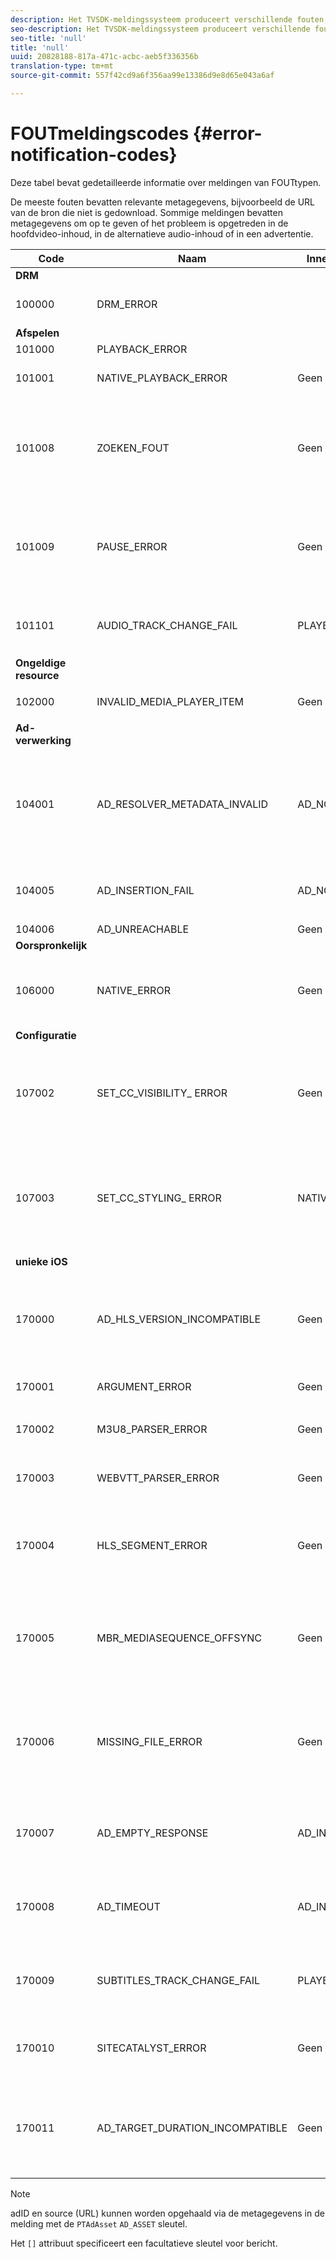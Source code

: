 ```yaml
---
description: Het TVSDK-meldingssysteem produceert verschillende fouten, waarschuwingen en informatieve kennisgevingen die diagnostische metagegevens bieden.
seo-description: Het TVSDK-meldingssysteem produceert verschillende fouten, waarschuwingen en informatieve kennisgevingen die diagnostische metagegevens bieden.
seo-title: 'null'
title: 'null'
uuid: 20828188-817a-471c-acbc-aeb5f336356b
translation-type: tm+mt
source-git-commit: 557f42cd9a6f356aa99e13386d9e8d65e043a6af

---
```



# FOUTmeldingscodes {#error-notification-codes}

Deze tabel bevat gedetailleerde informatie over meldingen van FOUTtypen.

De meeste fouten bevatten relevante metagegevens, bijvoorbeeld de URL van de bron die niet is gedownload. Sommige meldingen bevatten metagegevens om op te geven of het probleem is opgetreden in de hoofdvideo-inhoud, in de alternatieve audio-inhoud of in een advertentie.

<table frame="all" colsep="1" rowsep="1" id="table_8B61210A406A45ACBE37FC29729DDE22"> 
 <thead> 
  <tr rowsep="1"> 
   <th colname="1" class="entry"><b>Code</b></th> 
   <th colname="2" class="entry"><b>Naam</b></th> 
   <th colname="3" class="entry"><b>InnerNotification</b></th> 
   <th colname="4" class="entry"><b>Metagegevenstoetsen</b></th> 
   <th colname="5" class="entry"><b>Opmerkingen</b></th> 
  </tr> 
 </thead>
 <tbody> 
  <tr rowsep="1"> 
   <td colname="1"><b>DRM</b> </td> 
   <td colname="2"> </td> 
   <td colname="3"> </td> 
   <td colname="4"> </td> 
   <td colname="5"> </td> 
  </tr> 
  <tr rowsep="1"> 
   <td colname="1"><span class="codeph"> 100000 </span> </td> 
   <td colname="2"><span class="codeph"> DRM_ERROR </span> </td> 
   <td colname="3"> </td> 
   <td colname="4"><span class="codeph"> MAJOR_DRM_CODE </span><span class="codeph"> MINOR_DRM_CODE </span><span class="codeph"> -BESCHRIJVING </span> </td> 
   <td colname="5"></td> 
  </tr> 
  <tr rowsep="1"> 
   <td colname="1"><b>Afspelen</b> </td> 
   <td colname="2"> </td> 
   <td colname="3"> </td> 
   <td colname="4"> </td> 
   <td colname="5"> </td> 
  </tr> 
  <tr rowsep="1"> 
   <td colname="1"><span class="codeph"> 101000 </span> </td> 
   <td colname="2"><span class="codeph"> PLAYBACK_ERROR </span> </td> 
   <td colname="3"></td> 
   <td colname="4"></td> 
   <td colname="5"> </td> 
  </tr> 
  <tr rowsep="1"> 
   <td colname="1"><span class="codeph"> 101001 </span> </td> 
   <td colname="2"><span class="codeph"> NATIVE_PLAYBACK_ERROR </span> </td> 
   <td colname="3"> Geen </td> 
   <td colname="4"><span class="codeph"> DESCRIPTION </span><span class="codeph"> INTERNAL_ERROR </span><span class="codeph"> -URL </span> </td> 
   <td colname="5"> </td> 
  </tr> 
  <tr rowsep="1"> 
   <td colname="1"><span class="codeph"> 101008 </span> </td> 
   <td colname="2"><span class="codeph"> ZOEKEN_FOUT </span> </td> 
   <td colname="3"> Geen </td> 
   <td colname="4"><span class="codeph"> BESCHRIJVING</span> </td> 
   <td colname="5"> <p>Er is een fout opgetreden tijdens het uitvoeren van een zoekbewerking. </p> </td> 
  </tr> 
  <tr rowsep="1"> 
   <td colname="1"><span class="codeph"> 101009 </span> </td> 
   <td colname="2"><span class="codeph"> PAUSE_ERROR </span> </td> 
   <td colname="3"> Geen </td> 
   <td colname="4"> <p>Geen </p> </td> 
   <td colname="5"> <p>Er is een fout opgetreden tijdens het uitvoeren van een pauzebewerking. </p> </td> 
  </tr> 
  <tr rowsep="1"> 
   <td colname="1"><span class="codeph"> 101101 </span> </td> 
   <td colname="2"><span class="codeph"> AUDIO_TRACK_CHANGE_FAIL </span> </td> 
   <td colname="3"><span class="codeph"> PLAYER_NOT_READY </span> </td> 
   <td colname="4"> Geen </td> 
   <td colname="5"> <p>  </p> <p>  </p>
    <!-- workaround for PDF having too much negative kerning in column 2 --> </td> 
  </tr> 
  <tr rowsep="1"> 
   <td colname="1"><b>Ongeldige resource</b> </td> 
   <td colname="2"> </td> 
   <td colname="3"> </td> 
   <td colname="4"> </td> 
   <td colname="5"> </td> 
  </tr> 
  <tr rowsep="1"> 
   <td colname="1"><span class="codeph"> 102000 </span> </td> 
   <td colname="2"><span class="codeph"> INVALID_MEDIA_PLAYER_ITEM </span> </td> 
   <td colname="3"> <p>Geen </p> </td> 
   <td colname="4"> Geen </td> 
   <td colname="5"> </td> 
  </tr> 
  <tr rowsep="1"> 
   <td colname="1"><b>Ad-verwerking</b> </td> 
   <td colname="2"> </td> 
   <td colname="3"> </td> 
   <td colname="4"> </td> 
   <td colname="5"> </td> 
  </tr> 
  <tr rowsep="1"> 
   <td colname="1"><span class="codeph"> 104001 </span> </td> 
   <td colname="2"><span class="codeph"> AD_RESOLVER_METADATA_INVALID </span> </td> 
   <td colname="3"> <span class="codeph"> AD_NOT_INSERTED</span> </td> 
   <td colname="4"> <p>Geen </p> </td> 
   <td colname="5"> <p>Oplossen van toevoegen is mislukt vanwege ongeldige indeling voor ad-metagegevens. </p> </td> 
  </tr> 
  <tr rowsep="1"> 
   <td colname="1"><span class="codeph"> 104005 </span> </td> 
   <td colname="2"><span class="codeph"> AD_INSERTION_FAIL </span> </td> 
   <td colname="3"> <span class="codeph"> AD_NOT_INSERTED </span> </td> 
   <td colname="4"> <p>Geen </p> </td> 
   <td colname="5"> <p>Oplossingsfase van advertentie is mislukt. </p> </td> 
  </tr> 
  <tr rowsep="1"> 
   <td colname="1"><span class="codeph"> 104006 </span> </td> 
   <td colname="2"><span class="codeph"> AD_UNREACHABLE </span> </td> 
   <td colname="3"> Geen </td> 
   <td colname="4"> Geen </td> 
   <td colname="5"> </td> 
  </tr> 
  <tr rowsep="1"> 
   <td colname="1"><b>Oorspronkelijk</b> </td> 
   <td colname="2"> </td> 
   <td colname="3"> </td> 
   <td colname="4"> </td> 
   <td colname="5"> </td> 
  </tr> 
  <tr rowsep="1"> 
   <td colname="1"><span class="codeph"> 106000 </span> </td> 
   <td colname="2"><span class="codeph"> NATIVE_ERROR </span> </td> 
   <td colname="3"> Geen </td> 
   <td colname="4"> <span class="codeph"> INTERNAL_ERROR </span> </td> 
   <td colname="5"> <p>Er is een iOS-fout op laag niveau opgetreden. </p> </td> 
  </tr> 
  <tr rowsep="1"> 
   <td colname="1"><b>Configuratie</b> </td> 
   <td colname="2"> </td> 
   <td colname="3"> </td> 
   <td colname="4"> </td> 
   <td colname="5"> </td> 
  </tr> 
  <tr rowsep="1"> 
   <td colname="1"><span class="codeph"> 107002 </span> </td> 
   <td colname="2"><span class="codeph"> SET_CC_VISIBILITY_ ERROR </span> </td> 
   <td colname="3"> Geen </td> 
   <td colname="4"> <p>Geen </p> </td> 
   <td colname="5"> <p>Er is een fout opgetreden bij het wijzigen van de zichtbaarheid van de CC-tracks. </p> </td> 
  </tr> 
  <tr rowsep="1"> 
   <td colname="1"><span class="codeph"> 107003 </span> </td> 
   <td colname="2"><span class="codeph"> SET_CC_STYLING_ ERROR </span> </td> 
   <td colname="3"> <span class="codeph"> NATIVE_ERROR </span> </td> 
   <td colname="4"> <p>Geen </p> </td> 
   <td colname="5"> <p>Er is een fout opgetreden tijdens het wijzigen van de opmaakopties voor de CC-tracks. </p> </td> 
  </tr> 
  <tr rowsep="1"> 
   <td colname="1"><b>unieke iOS</b> </td> 
   <td colname="2"> </td> 
   <td colname="3"> </td> 
   <td colname="4"> </td> 
   <td colname="5"> </td> 
  </tr> 
  <tr rowsep="1"> 
   <td colname="1"><span class="codeph"> 170000 </span> </td> 
   <td colname="2"><span class="codeph"> AD_HLS_VERSION_INCOMPATIBLE </span> </td> 
   <td colname="3"> Geen </td> 
   <td colname="4"> <span class="codeph"> AD_ASSET</span> </td> 
   <td colname="5"> <p>De HLS-versie van de advertenties is hoger dan de HLS-versie van de inhoud. </p> </td> 
  </tr> 
  <tr rowsep="1"> 
   <td colname="1"><span class="codeph"> 170001 </span> </td> 
   <td colname="2"><span class="codeph"> ARGUMENT_ERROR </span> </td> 
   <td colname="3"> Geen </td> 
   <td colname="4"> Geen </td> 
   <td colname="5"> <p>Argument-fout </p> </td> 
  </tr> 
  <tr rowsep="1"> 
   <td colname="1"><span class="codeph"> 170002 </span> </td> 
   <td colname="2"><span class="codeph"> M3U8_PARSER_ERROR </span> </td> 
   <td colname="3"> Geen </td> 
   <td colname="4"><span class="codeph"> BESCHRIJVING </span> </td> 
   <td colname="5"> <p>Kan m3u8 niet parseren. </p> </td> 
  </tr> 
  <tr rowsep="1"> 
   <td colname="1"><span class="codeph"> 170003 </span> </td> 
   <td colname="2"><span class="codeph"> WEBVTT_PARSER_ERROR </span> </td> 
   <td colname="3"> Geen </td> 
   <td colname="4"> Geen </td> 
   <td colname="5"> <p>Kan Webvtt niet parseren. </p> </td> 
  </tr> 
  <tr rowsep="1"> 
   <td colname="1"><span class="codeph"> 170004 </span> </td> 
   <td colname="2"><span class="codeph"> HLS_SEGMENT_ERROR </span> </td> 
   <td colname="3"> Geen </td> 
   <td colname="4"><span class="codeph"> DESCRIPTION </span><span class="codeph"> URL </span><span class="codeph"> INTERNAL_ERROR </span> </td> 
   <td colname="5"> <p>Het segment overschrijdt de opgegeven bandbreedte voor de variant. </p> </td> 
  </tr> 
  <tr rowsep="1"> 
   <td colname="1"><span class="codeph"> 170005 </span> </td> 
   <td colname="2"><span class="codeph"> MBR_MEDIASEQUENCE_OFFSYNC </span> </td> 
   <td colname="3"> Geen </td> 
   <td colname="4"> Geen </td> 
   <td colname="5"> <p>Het aantal mediareeksen is niet synchroon voor alle HLS-streams van dit MBR. </p> </td> 
  </tr> 
  <tr rowsep="1"> 
   <td colname="1"><span class="codeph"> 170006 </span> </td> 
   <td colname="2"><span class="codeph"> MISSING_FILE_ERROR </span> </td> 
   <td colname="3"> Geen </td> 
   <td colname="4"><span class="codeph"> DESCRIPTION </span><span class="codeph"> URL </span><span class="codeph"> INTERNAL_ERROR </span> </td> 
   <td colname="5"> <p>Bestand ontbreekt of reageert niet. </p> <p>HTTP 404: Bestand niet gevonden. </p> </td> 
  </tr> 
  <tr rowsep="1"> 
   <td colname="1"><span class="codeph"> 170007 </span> </td> 
   <td colname="2"><span class="codeph"> AD_EMPTY_RESPONSE </span> </td> 
   <td colname="3"><span class="codeph"> AD_INSERTION_FAIL </span> </td> 
   <td colname="4"> Geen </td> 
   <td colname="5"> <p>Kan de advertenties niet ophalen. Lege reactie. </p> </td> 
  </tr> 
  <tr rowsep="1"> 
   <td colname="1"><span class="codeph"> 170008 </span> </td> 
   <td colname="2"><span class="codeph"> AD_TIMEOUT </span> </td> 
   <td colname="3"><span class="codeph"> AD_INSERTION_FAIL </span> </td> 
   <td colname="4"> Geen </td> 
   <td colname="5"> <p>Kan de advertenties niet ophalen. Time-outfout. </p> </td> 
  </tr> 
  <tr rowsep="1"> 
   <td colname="1"><span class="codeph"> 170009 </span> </td> 
   <td colname="2"><span class="codeph"> SUBTITLES_TRACK_CHANGE_FAIL </span> </td> 
   <td colname="3"><span class="codeph"> PLAYER_NOT_READY </span> </td> 
   <td colname="4"> Geen </td> 
   <td colname="5"> <p>Fout bij het wijzigen van de track voor ondertitels. </p> </td> 
  </tr> 
  <tr rowsep="1"> 
   <td colname="1"><span class="codeph"> 170010 </span> </td> 
   <td colname="2"><span class="codeph"> SITECATALYST_ERROR </span> </td> 
   <td colname="3"> Geen </td> 
   <td colname="4"><span class="codeph"> BESCHRIJVING </span> </td> 
   <td colname="5"> <p>Fout in Site-katalysator. Zie beschrijving. </p> </td> 
  </tr> 
  <tr rowsep="1"> 
   <td colname="1"><span class="codeph"> 170011 </span> </td> 
   <td colname="2"><span class="codeph"> AD_TARGET_DURATION_INCOMPATIBLE </span> </td> 
   <td colname="3"> Geen </td> 
   <td colname="4"> <span class="codeph"> AD_ASSET</span> </td> 
   <td colname="5"> <p>De TARGET-DUUR van de steun is hoger dan de TARGET-DUUR van de inhoud. </p> </td> 
  </tr> 
 </tbody> 
</table>

>[!NOTE]
>
>adID en source (URL) kunnen worden opgehaald via de metagegevens in de melding met de `PTAdAsset` `AD_ASSET` sleutel.
>
>Het `[]` attribuut specificeert een facultatieve sleutel voor bericht.
